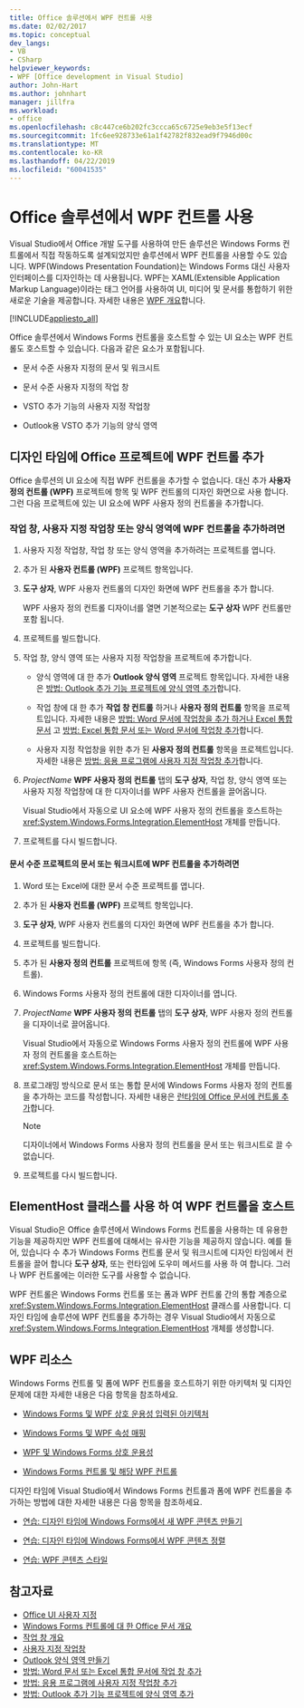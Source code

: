 ```yaml
---
title: Office 솔루션에서 WPF 컨트롤 사용
ms.date: 02/02/2017
ms.topic: conceptual
dev_langs:
- VB
- CSharp
helpviewer_keywords:
- WPF [Office development in Visual Studio]
author: John-Hart
ms.author: johnhart
manager: jillfra
ms.workload:
- office
ms.openlocfilehash: c8c447ce6b202fc3ccca65c6725e9eb3e5f13ecf
ms.sourcegitcommit: 1fc6ee928733e61a1f42782f832ead9f7946d00c
ms.translationtype: MT
ms.contentlocale: ko-KR
ms.lasthandoff: 04/22/2019
ms.locfileid: "60041535"
---
```

# <a name="use-wpf-controls-in-office-solutions"></a>Office 솔루션에서 WPF 컨트롤 사용

Visual Studio에서 Office 개발 도구를 사용하여 만든 솔루션은 Windows Forms 컨트롤에서 직접 작동하도록 설계되었지만 솔루션에서 WPF 컨트롤을 사용할 수도 있습니다. WPF(Windows Presentation Foundation)는 Windows Forms 대신 사용자 인터페이스를 디자인하는 데 사용됩니다. WPF는 XAML(Extensible Application Markup Language)이라는 태그 언어를 사용하여 UI, 미디어 및 문서를 통합하기 위한 새로운 기술을 제공합니다. 자세한 내용은 [WPF 개요](../designers/introduction-to-wpf.md)합니다.

[!INCLUDE[appliesto_all](../vsto/includes/appliesto-all-md.md)]

Office 솔루션에서 Windows Forms 컨트롤을 호스트할 수 있는 UI 요소는 WPF 컨트롤도 호스트할 수 있습니다. 다음과 같은 요소가 포함됩니다.

- 문서 수준 사용자 지정의 문서 및 워크시트

- 문서 수준 사용자 지정의 작업 창

- VSTO 추가 기능의 사용자 지정 작업창

- Outlook용 VSTO 추가 기능의 양식 영역

## <a name="add-wpf-controls-to-office-projects-at-design-time"></a>디자인 타임에 Office 프로젝트에 WPF 컨트롤 추가

Office 솔루션의 UI 요소에 직접 WPF 컨트롤을 추가할 수 없습니다. 대신 추가 **사용자 정의 컨트롤 (WPF)** 프로젝트에 항목 및 WPF 컨트롤의 디자인 화면으로 사용 합니다. 그런 다음 프로젝트에 있는 UI 요소에 WPF 사용자 정의 컨트롤을 추가합니다.

### <a name="to-add-wpf-controls-to-an-actions-pane-custom-task-pane-or-form-region"></a>작업 창, 사용자 지정 작업창 또는 양식 영역에 WPF 컨트롤을 추가하려면

1. 사용자 지정 작업창, 작업 창 또는 양식 영역을 추가하려는 프로젝트를 엽니다.

2. 추가 된 **사용자 컨트롤 (WPF)** 프로젝트 항목입니다.

3. **도구 상자**, WPF 사용자 컨트롤의 디자인 화면에 WPF 컨트롤을 추가 합니다.

     WPF 사용자 정의 컨트롤 디자이너를 열면 기본적으로는 **도구 상자** WPF 컨트롤만 포함 됩니다.

4. 프로젝트를 빌드합니다.

5. 작업 창, 양식 영역 또는 사용자 지정 작업창을 프로젝트에 추가합니다.

    - 양식 영역에 대 한 추가 **Outlook 양식 영역** 프로젝트 항목입니다. 자세한 내용은 [방법: Outlook 추가 기능 프로젝트에 양식 영역 추가](../vsto/how-to-add-a-form-region-to-an-outlook-add-in-project.md)합니다.

    - 작업 창에 대 한 추가 **작업 창 컨트롤** 하거나 **사용자 정의 컨트롤** 항목을 프로젝트입니다. 자세한 내용은 [방법: Word 문서에 작업창을 추가 하거나 Excel 통합 문서](../vsto/how-to-add-an-actions-pane-to-word-documents-or-excel-workbooks.md) 고 [방법: Excel 통합 문서 또는 Word 문서에 작업창 추가](../vsto/how-to-add-an-actions-pane-to-word-documents-or-excel-workbooks.md)합니다.

    - 사용자 지정 작업창을 위한 추가 된 **사용자 정의 컨트롤** 항목을 프로젝트입니다. 자세한 내용은 [방법: 응용 프로그램에 사용자 지정 작업창 추가](../vsto/how-to-add-a-custom-task-pane-to-an-application.md)합니다.

6. *ProjectName* **WPF 사용자 정의 컨트롤** 탭의 **도구 상자**, 작업 창, 양식 영역 또는 사용자 지정 작업창에 대 한 디자이너를 WPF 사용자 컨트롤을 끌어옵니다.

     Visual Studio에서 자동으로 UI 요소에 WPF 사용자 정의 컨트롤을 호스트하는 <xref:System.Windows.Forms.Integration.ElementHost> 개체를 만듭니다.

7. 프로젝트를 다시 빌드합니다.

#### <a name="to-add-wpf-controls-to-a-document-or-worksheet-in-a-document-level-project"></a>문서 수준 프로젝트의 문서 또는 워크시트에 WPF 컨트롤을 추가하려면

1. Word 또는 Excel에 대한 문서 수준 프로젝트를 엽니다.

2. 추가 된 **사용자 컨트롤 (WPF)** 프로젝트 항목입니다.

3. **도구 상자**, WPF 사용자 컨트롤의 디자인 화면에 WPF 컨트롤을 추가 합니다.

4. 프로젝트를 빌드합니다.

5. 추가 된 **사용자 정의 컨트롤** 프로젝트에 항목 (즉, Windows Forms 사용자 정의 컨트롤).

6. Windows Forms 사용자 정의 컨트롤에 대한 디자이너를 엽니다.

7. *ProjectName* **WPF 사용자 정의 컨트롤** 탭의 **도구 상자**, WPF 사용자 정의 컨트롤을 디자이너로 끌어옵니다.

     Visual Studio에서 자동으로 Windows Forms 사용자 정의 컨트롤에 WPF 사용자 정의 컨트롤을 호스트하는 <xref:System.Windows.Forms.Integration.ElementHost> 개체를 만듭니다.

8. 프로그래밍 방식으로 문서 또는 통합 문서에 Windows Forms 사용자 정의 컨트롤을 추가하는 코드를 작성합니다. 자세한 내용은 [런타임에 Office 문서에 컨트롤 추가](../vsto/adding-controls-to-office-documents-at-run-time.md)합니다.

    > [!NOTE]
    > 디자이너에서 Windows Forms 사용자 정의 컨트롤을 문서 또는 워크시트로 끌 수 없습니다.

9. 프로젝트를 다시 빌드합니다.

## <a name="host-wpf-controls-by-using-the-elementhost-class"></a>ElementHost 클래스를 사용 하 여 WPF 컨트롤을 호스트

Visual Studio은 Office 솔루션에서 Windows Forms 컨트롤을 사용하는 데 유용한 기능을 제공하지만 WPF 컨트롤에 대해서는 유사한 기능을 제공하지 않습니다. 예를 들어, 있습니다 수 추가 Windows Forms 컨트롤 문서 및 워크시트에 디자인 타임에서 컨트롤을 끌어 합니다 **도구 상자**, 또는 런타임에 도우미 메서드를 사용 하 여 합니다. 그러나 WPF 컨트롤에는 이러한 도구를 사용할 수 없습니다.

WPF 컨트롤은 Windows Forms 컨트롤 또는 폼과 WPF 컨트롤 간의 통합 계층으로 <xref:System.Windows.Forms.Integration.ElementHost> 클래스를 사용합니다. 디자인 타임에 솔루션에 WPF 컨트롤을 추가하는 경우 Visual Studio에서 자동으로 <xref:System.Windows.Forms.Integration.ElementHost> 개체를 생성합니다.

## <a name="wpf-resources"></a>WPF 리소스

Windows Forms 컨트롤 및 폼에 WPF 컨트롤을 호스트하기 위한 아키텍처 및 디자인 문제에 대한 자세한 내용은 다음 항목을 참조하세요.

- [Windows Forms 및 WPF 상호 운용성 입력된 아키텍처](/dotnet/framework/wpf/advanced/windows-forms-and-wpf-interoperability-input-architecture)

- [Windows Forms 및 WPF 속성 매핑](/dotnet/framework/wpf/advanced/windows-forms-and-wpf-property-mapping)

- [WPF 및 Windows Forms 상호 운용성](/dotnet/framework/wpf/advanced/wpf-and-windows-forms-interoperation)

- [Windows Forms 컨트롤 및 해당 WPF 컨트롤](/dotnet/framework/wpf/advanced/windows-forms-controls-and-equivalent-wpf-controls)

디자인 타임에 Visual Studio에서 Windows Forms 컨트롤과 폼에 WPF 컨트롤을 추가하는 방법에 대한 자세한 내용은 다음 항목을 참조하세요.

- [연습: 디자인 타임에 Windows Forms에서 새 WPF 콘텐츠 만들기](/dotnet/framework/winforms/advanced/walkthrough-creating-new-wpf-content-on-windows-forms-at-design-time)

- [연습: 디자인 타임에 Windows Forms에서 WPF 콘텐츠 정렬](/dotnet/framework/winforms/advanced/walkthrough-arranging-wpf-content-on-windows-forms-at-design-time)

- [연습: WPF 콘텐츠 스타일](/dotnet/framework/winforms/advanced/walkthrough-styling-wpf-content)

## <a name="see-also"></a>참고자료

- [Office UI 사용자 지정](../vsto/office-ui-customization.md)
- [Windows Forms 컨트롤에 대 한 Office 문서 개요](../vsto/windows-forms-controls-on-office-documents-overview.md)
- [작업 창 개요](../vsto/actions-pane-overview.md)
- [사용자 지정 작업창](../vsto/custom-task-panes.md)
- [Outlook 양식 영역 만들기](../vsto/creating-outlook-form-regions.md)
- [방법: Word 문서 또는 Excel 통합 문서에 작업 창 추가](../vsto/how-to-add-an-actions-pane-to-word-documents-or-excel-workbooks.md)
- [방법: 응용 프로그램에 사용자 지정 작업창 추가](../vsto/how-to-add-a-custom-task-pane-to-an-application.md)
- [방법: Outlook 추가 기능 프로젝트에 양식 영역 추가](../vsto/how-to-add-a-form-region-to-an-outlook-add-in-project.md)
